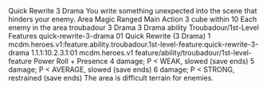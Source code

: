 <ability>
  <name>Quick Rewrite</name>
  <cost>3 Drama</cost>
  <flavor>You write something unexpected into the scene that hinders your enemy.</flavor>
  <keywords>
    <keyword>Area</keyword>
    <keyword>Magic</keyword>
    <keyword>Ranged</keyword>
  </keywords>
  <type>Main Action</type>
  <distance>3 cube within 10</distance>
  <target>Each enemy in the area</target>
  <metadata>
    <class>troubadour</class>
    <cost>3 Drama</cost>
    <cost_amount>3</cost_amount>
    <cost_resource>Drama</cost_resource>
    <feature_type>ability</feature_type>
    <file_dpath>Troubadour/1st-Level Features</file_dpath>
    <item_id>quick-rewrite-3-drama</item_id>
    <item_index>01</item_index>
    <item_name>Quick Rewrite (3 Drama)</item_name>
    <level>1</level>
    <scc>mcdm.heroes.v1:feature.ability.troubadour.1st-level-feature:quick-rewrite-3-drama</scc>
    <scdc>1.1.1:10.2.3.1:01</scdc>
    <source>mcdm.heroes.v1</source>
    <type>feature/ability/troubadour/1st-level-feature</type>
  </metadata>
  <effects>
    <effect type="roll">
      <roll>Power Roll + Presence</roll>
      <t1>4 damage; P &lt; WEAK, slowed (save ends)</t1>
      <t2>5 damage; P &lt; AVERAGE, slowed (save ends)</t2>
      <t3>6 damage; P &lt; STRONG, restrained (save ends)</t3>
    </effect>
    <effect type="mundane">The area is difficult terrain for enemies.</effect>
  </effects>
</ability>
